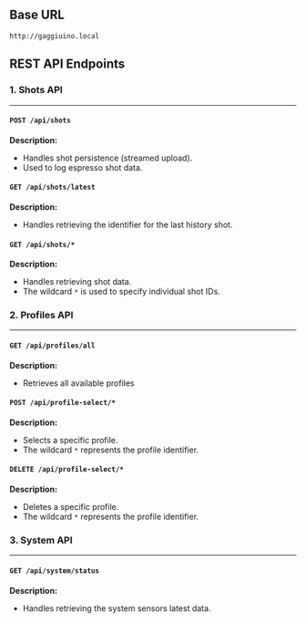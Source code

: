 ## Base URL
```
http://gaggiuino.local
```

## REST API Endpoints

### 1. Shots API
---
#### `POST /api/shots`
**Description:**
- Handles shot persistence (streamed upload).
- Used to log espresso shot data.

#### `GET /api/shots/latest`
**Description:**
- Handles retrieving the identifier for the last history shot.

#### `GET /api/shots/*`
**Description:**
- Handles retrieving shot data.
- The wildcard `*` is used to specify individual shot IDs.

### 2. Profiles API
---
#### `GET /api/profiles/all`
**Description:**
- Retrieves all available profiles

#### `POST /api/profile-select/*`
**Description:**
- Selects a specific profile.
- The wildcard `*` represents the profile identifier.

#### `DELETE /api/profile-select/*`
**Description:**
- Deletes a specific profile.
- The wildcard `*` represents the profile identifier.

### 3. System API
---
#### `GET /api/system/status`
**Description:**
- Handles retrieving the system sensors latest data.

